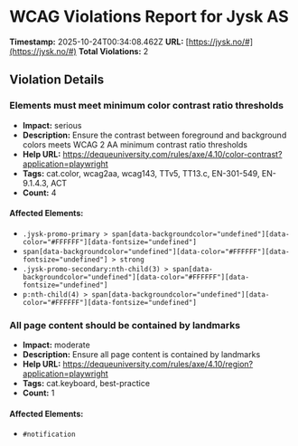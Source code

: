 # WCAG Violations Report for Jysk AS

**Timestamp:** 2025-10-24T00:34:08.462Z
**URL:** [https://jysk.no/#](https://jysk.no/#)
**Total Violations:** 2

## Violation Details

### Elements must meet minimum color contrast ratio thresholds

- **Impact:** serious
- **Description:** Ensure the contrast between foreground and background colors meets WCAG 2 AA minimum contrast ratio thresholds
- **Help URL:** https://dequeuniversity.com/rules/axe/4.10/color-contrast?application=playwright
- **Tags:** cat.color, wcag2aa, wcag143, TTv5, TT13.c, EN-301-549, EN-9.1.4.3, ACT
- **Count:** 4

#### Affected Elements:

- `.jysk-promo-primary > span[data-backgroundcolor="undefined"][data-color="#FFFFFF"][data-fontsize="undefined"]`
- `span[data-backgroundcolor="undefined"][data-color="#FFFFFF"][data-fontsize="undefined"] > strong`
- `.jysk-promo-secondary:nth-child(3) > span[data-backgroundcolor="undefined"][data-color="#FFFFFF"][data-fontsize="undefined"]`
- `p:nth-child(4) > span[data-backgroundcolor="undefined"][data-color="#FFFFFF"][data-fontsize="undefined"]`

### All page content should be contained by landmarks

- **Impact:** moderate
- **Description:** Ensure all page content is contained by landmarks
- **Help URL:** https://dequeuniversity.com/rules/axe/4.10/region?application=playwright
- **Tags:** cat.keyboard, best-practice
- **Count:** 1

#### Affected Elements:

- `#notification`
